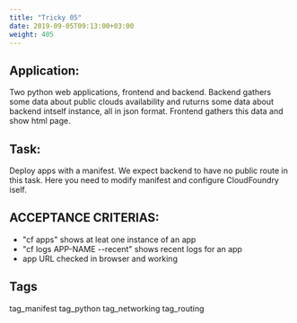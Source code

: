 ```yaml
---
title: "Tricky 05"
date: 2019-09-05T09:13:00+03:00
weight: 405
---
```


## Application:
Two python web applications, frontend and backend. Backend gathers some data
about public clouds availability and ruturns some data about backend intself 
instance, all in json format. Frontend gathers this data and show html page. 

## Task:
Deploy apps with a manifest. We expect backend to have no public route 
in this task. Here you need to modify manifest and configure CloudFoundry iself.

## ACCEPTANCE CRITERIAS:
- "cf apps" shows at leat one instance of an app
- "cf logs APP-NAME --recent" shows recent logs for an app
- app URL checked in browser and working

## Tags
tag_manifest tag_python tag_networking tag_routing


